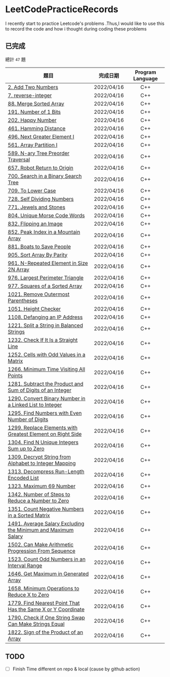 # LeetCodePracticeRecords
I recently start to practice Leetcode's problems .Thus,I would like to use this to record the code and how i thought during coding these problems

## 已完成
總計 `47` 題

題目          | 完成日期 | Program Language |
--------------|:-----:|:----:|
[2. Add Two Numbers](https://leetcode.com/problems/add-two-numbers) | 2022/04/16 | C++
[7. reverse-integer](https://leetcode.com/problems/reverse-integer) | 2022/04/16 | C++
[88. Merge Sorted Array](https://leetcode.com/problems/merge-sorted-array) | 2022/04/16 | C++
[191. Number of 1 Bits](https://leetcode.com/problems/number-of-1-bits) | 2022/04/16 | C++
[202. Happy Number](https://leetcode.com/problems/happy-number) | 2022/04/16 | C++
[461. Hamming Distance](https://leetcode.com/problems/hamming-distance) | 2022/04/16 | C++
[496. Next Greater Element I](https://leetcode.com/problems/next-greater-element-i) | 2022/04/16 | C++
[561. Array Partition I](https://leetcode.com/problems/array-partition-i) | 2022/04/16 | C++
[589. N-ary Tree Preorder Traversal](https://leetcode.com/problems/n-ary-tree-preorder-traversal) | 2022/04/16 | C++
[657. Robot Return to Origin](https://leetcode.com/problems/robot-return-to-origin) | 2022/04/16 | C++
[700. Search in a Binary Search Tree](https://leetcode.com/problems/search-in-a-binary-search-tree) | 2022/04/16 | C++
[709. To Lower Case](https://leetcode.com/problems/to-lower-case) | 2022/04/16 | C++
[728. Self Dividing Numbers](https://leetcode.com/problems/self-dividing-numbers) | 2022/04/16 | C++
[771. Jewels and Stones](https://leetcode.com/problems/jewels-and-stones) | 2022/04/16 | C++
[804. Unique Morse Code Words](https://leetcode.com/problems/unique-morse-code-words) | 2022/04/16 | C++
[832. Flipping an Image](https://leetcode.com/problems/flipping-an-image) | 2022/04/16 | C++
[852. Peak Index in a Mountain Array](https://leetcode.com/problems/peak-index-in-a-mountain-array) | 2022/04/16 | C++
[881. Boats to Save People](https://leetcode.com/problems/boats-to-save-people) | 2022/04/16 | C++
[905. Sort Array By Parity](https://leetcode.com/problems/sort-array-by-parity) | 2022/04/16 | C++
[961. N-Repeated Element in Size 2N Array](https://leetcode.com/problems/n-repeated-element-in-size-2n-array) | 2022/04/16 | C++
[976. Largest Perimeter Triangle](https://leetcode.com/problems/largest-perimeter-triangle) | 2022/04/16 | C++
[977. Squares of a Sorted Array](https://leetcode.com/problems/squares-of-a-sorted-array) | 2022/04/16 | C++
[1021. Remove Outermost Parentheses](https://leetcode.com/problems/remove-outermost-parentheses) | 2022/04/16 | C++
[1051. Height Checker](https://leetcode.com/problems/height-checker) | 2022/04/16 | C++
[1108. Defanging an IP Address](https://leetcode.com/problems/defanging-an-ip-address) | 2022/04/16 | C++
[1221. Split a String in Balanced Strings](https://leetcode.com/problems/split-a-string-in-balanced-strings) | 2022/04/16 | C++
[1232. Check If It Is a Straight Line](https://leetcode.com/problems/check-if-it-is-a-straight-line) | 2022/04/16 | C++
[1252. Cells with Odd Values in a Matrix](https://leetcode.com/problems/cells-with-odd-values-in-a-matrix) | 2022/04/16 | C++
[1266. Minimum Time Visiting All Points](https://leetcode.com/problems/minimum-time-visiting-all-points) | 2022/04/16 | C++
[1281. Subtract the Product and Sum of Digits of an Integer](https://leetcode.com/problems/subtract-the-product-and-sum-of-digits-of-an-integer) | 2022/04/16 | C++
[1290. Convert Binary Number in a Linked List to Integer](https://leetcode.com/problems/convert-binary-number-in-a-linked-list-to-integer) | 2022/04/16 | C++
[1295. Find Numbers with Even Number of Digits](https://leetcode.com/problems/find-numbers-with-even-number-of-digits) | 2022/04/16 | C++
[1299. Replace Elements with Greatest Element on Right Side](https://leetcode.com/problems/replace-elements-with-greatest-element-on-right-side) | 2022/04/16 | C++
[1304. Find N Unique Integers Sum up to Zero](https://leetcode.com/problems/find-n-unique-integers-sum-up-to-zero) | 2022/04/16 | C++
[1309. Decrypt String from Alphabet to Integer Mapping](https://leetcode.com/problems/decrypt-string-from-alphabet-to-integer-mapping) | 2022/04/16 | C++
[1313. Decompress Run-Length Encoded List](https://leetcode.com/problems/decompress-run-length-encoded-list) | 2022/04/16 | C++
[1323. Maximum 69 Number](https://leetcode.com/problems/maximum-69-number) | 2022/04/16 | C++
[1342. Number of Steps to Reduce a Number to Zero](https://leetcode.com/problems/number-of-steps-to-reduce-a-number-to-zero) | 2022/04/16 | C++
[1351. Count Negative Numbers in a Sorted Matrix](https://leetcode.com/problems/count-negative-numbers-in-a-sorted-matrix) | 2022/04/16 | C++
[1491. Average Salary Excluding the Minimum and Maximum Salary](https://leetcode.com/problems/average-salary-excluding-the-minimum-and-maximum-salary) | 2022/04/16 | C++
[1502. Can Make Arithmetic Progression From Sequence](https://leetcode.com/problems/can-make-arithmetic-progression-from-sequence) | 2022/04/16 | C++
[1523. Count Odd Numbers in an Interval Range](https://leetcode.com/problems/count-odd-numbers-in-an-interval-range) | 2022/04/16 | C++
[1646. Get Maximum in Generated Array](https://leetcode.com/problems/get-maximum-in-generated-array) | 2022/04/16 | C++
[1658. Minimum Operations to Reduce X to Zero](https://leetcode.com/problems/minimum-operations-to-reduce-x-to-zero) | 2022/04/16 | C++
[1779. Find Nearest Point That Has the Same X or Y Coordinate](https://leetcode.com/problems/find-nearest-point-that-has-the-same-x-or-y-coordinate) | 2022/04/16 | C++
[1790. Check if One String Swap Can Make Strings Equal](https://leetcode.com/problems/check-if-one-string-swap-can-make-strings-equal) | 2022/04/16 | C++
[1822. Sign of the Product of an Array](https://leetcode.com/problems/sign-of-the-product-of-an-array) | 2022/04/16 | C++


## TODO

- [ ] Finish Time different on repo & local (cause by github action)